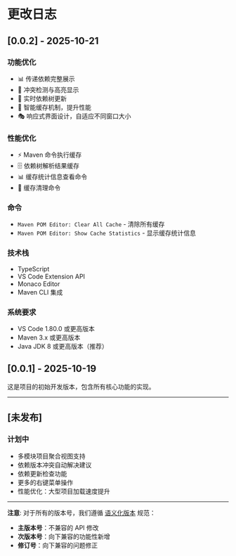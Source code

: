 # 更改日志

## [0.0.2] - 2025-10-21

### 功能优化
- 📊 传递依赖完整展示
- 🎯 冲突检测与高亮显示
- 🔄 实时依赖树更新
- 💨 智能缓存机制，提升性能
- 🎭 响应式界面设计，自适应不同窗口大小

### 性能优化
- ⚡ Maven 命令执行缓存
- 🗄️ 依赖树解析结果缓存
- 📊 缓存统计信息查看命令
- 🧹 缓存清理命令

### 命令
- `Maven POM Editor: Clear All Cache` - 清除所有缓存
- `Maven POM Editor: Show Cache Statistics` - 显示缓存统计信息

### 技术栈
- TypeScript
- VS Code Extension API
- Monaco Editor
- Maven CLI 集成

### 系统要求
- VS Code 1.80.0 或更高版本
- Maven 3.x 或更高版本
- Java JDK 8 或更高版本（推荐）


## [0.0.1] - 2025-10-19

这是项目的初始开发版本，包含所有核心功能的实现。

---

## [未发布]

### 计划中
- 多模块项目聚合视图支持
- 依赖版本冲突自动解决建议
- 依赖更新检查功能
- 更多的右键菜单操作
- 性能优化：大型项目加载速度提升

---

**注意**: 对于所有的版本号，我们遵循 [语义化版本](https://semver.org/lang/zh-CN/) 规范：
- **主版本号**：不兼容的 API 修改
- **次版本号**：向下兼容的功能性新增
- **修订号**：向下兼容的问题修正


